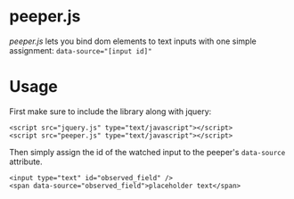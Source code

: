 # peeper.js

*peeper.js* lets you bind dom elements to text inputs with one simple assignment: `data-source="[input id]"`

# Usage

First make sure to include the library along with jquery:

```
<script src="jquery.js" type="text/javascript"></script>
<script src="peeper.js" type="text/javascript"></script>
```

Then simply assign the id of the watched input to the peeper's `data-source` attribute.

```
<input type="text" id="observed_field" />
<span data-source="observed_field">placeholder text</span>
```
